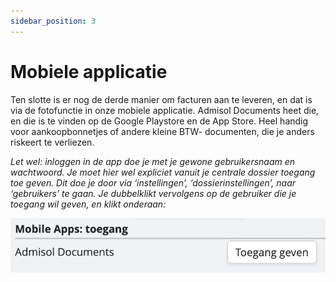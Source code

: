 ```yaml
---
sidebar_position: 3
---
```


# Mobiele applicatie

Ten slotte is er nog de derde manier om facturen aan te leveren, en dat is via de fotofunctie in onze mobiele applicatie. Admisol Documents heet die, en die is te vinden op de Google Playstore en de App Store. Heel handig voor aankoopbonnetjes of andere kleine BTW- documenten, die je anders riskeert te verliezen. 

*Let wel: inloggen in de app doe je met je gewone gebruikersnaam en wachtwoord. Je moet hier wel expliciet vanuit je centrale dossier toegang toe geven. Dit doe je door via ‘instellingen’, ‘dossierinstellingen’, naar ‘gebruikers’ te gaan. Je dubbelklikt vervolgens op de gebruiker die je toegang wil geven, en klikt onderaan:*

![alt text](image-4.png)
